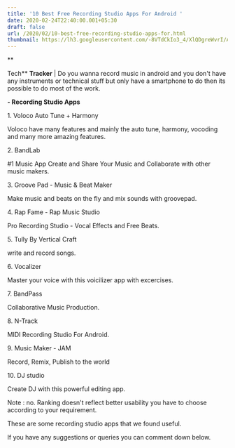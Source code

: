 ```yaml
---
title: '10 Best Free Recording Studio Apps For Android '
date: 2020-02-24T22:40:00.001+05:30
draft: false
url: /2020/02/10-best-free-recording-studio-apps-for.html
thumbnail: https://lh3.googleusercontent.com/-8VTdCkIo3_4/XlQDgreWvrI/AAAAAAAABLA/d__8Dt87eqglXOJidYjJTEZxebKgYo_wACLcBGAsYHQ/s1600/IMG_20200224_224005_724.jpg
---
```


**

Tech** **Tracker** | Do you wanna record music in android and you don't have any instruments or technical stuff but only have a smartphone to do then its possible to do most of the work. 

  

**\- Recording Studio Apps**

  

1\. Voloco Auto Tune + Harmony

  

Voloco have many features and mainly the auto tune, harmony, vocoding and many more amazing features.

  

2\. BandLab

  

#1 Music App Create and Share Your Music and Collaborate with other music makers.

  

3\. Groove Pad - Music & Beat Maker

  

Make music and beats on the fly and mix sounds with groovepad.

  

4\. Rap Fame - Rap Music Studio

  

Pro Recording Studio - Vocal Effects and Free Beats.

  

5\. Tully By Vertical Craft

  

write and record songs.

  

6\. Vocalizer 

  

Master your voice with this voicilizer app with excercises.

  

7\. BandPass

  

Collaborative Music Production.

  

8\. N-Track 

  

MIDI Recording Studio For Android.

  

9\. Music Maker - JAM

  

Record, Remix, Publish to the world

  

10\. DJ studio

  

Create DJ with this powerful editing app.

  

Note : no. Ranking doesn't reflect better usability you have to choose according to your requirement.

  

These are some recording studio apps that we found useful.

  

If you have any suggestions or queries you can comment down below.